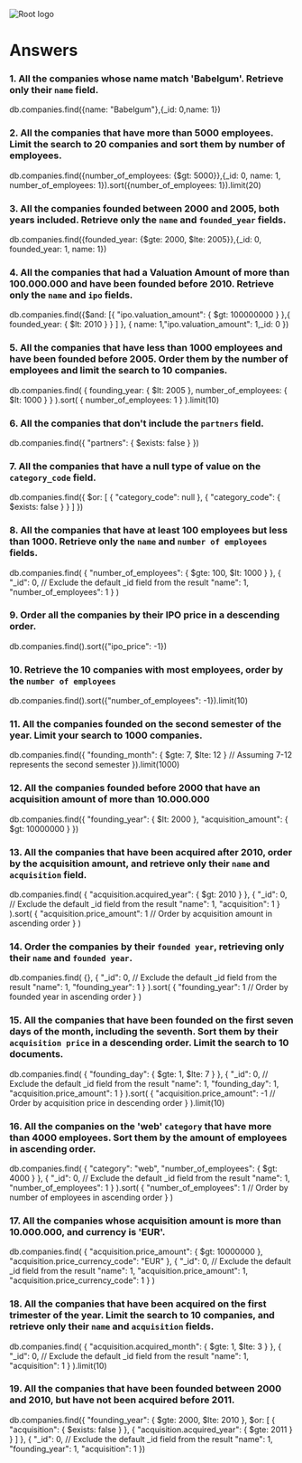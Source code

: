 ![Root logo](https://imgur.com/Hq8xgzy.png)
# Answers

### 1. All the companies whose name match 'Babelgum'. Retrieve only their `name` field.

db.companies.find({name: "Babelgum"},{_id: 0,name: 1})

### 2. All the companies that have more than 5000 employees. Limit the search to 20 companies and sort them by **number of employees**.

db.companies.find({number_of_employees: {$gt: 5000}},{_id: 0, name: 1, number_of_employees: 1}).sort({number_of_employees: 1}).limit(20)


### 3. All the companies founded between 2000 and 2005, both years included. Retrieve only the `name` and `founded_year` fields.

db.companies.find({founded_year: {$gte: 2000, $lte: 2005}},{_id: 0, founded_year: 1, name: 1})

### 4. All the companies that had a Valuation Amount of more than 100.000.000 and have been founded before 2010. Retrieve only the `name` and `ipo` fields.

db.companies.find({$and: [{ "ipo.valuation_amount": { $gt: 100000000 } },{ founded_year: { $lt: 2010 } } ] },
  { name: 1,"ipo.valuation_amount": 1,_id: 0  })


### 5. All the companies that have less than 1000 employees and have been founded before 2005. Order them by the number of employees and limit the search to 10 companies.

db.companies.find(
   {
      founding_year: { $lt: 2005 },
      number_of_employees: { $lt: 1000 }
   }
).sort(
   {
      number_of_employees: 1
   }
).limit(10)


### 6. All the companies that don't include the `partners` field.

db.companies.find({
    "partners": { $exists: false }
})


### 7. All the companies that have a null type of value on the `category_code` field.

db.companies.find({
    $or: [
        { "category_code": null },
        { "category_code": { $exists: false } }
    ]
})


### 8. All the companies that have at least 100 employees but less than 1000. Retrieve only the `name` and `number of employees` fields.

db.companies.find(
    {
        "number_of_employees": { $gte: 100, $lt: 1000 }
    },
    {
        "_id": 0,  // Exclude the default _id field from the result
        "name": 1,
        "number_of_employees": 1
    }
)


### 9. Order all the companies by their IPO price in a descending order.

db.companies.find().sort({"ipo_price": -1})


### 10. Retrieve the 10 companies with most employees, order by the `number of employees`
db.companies.find().sort({"number_of_employees": -1}).limit(10)

### 11. All the companies founded on the second semester of the year. Limit your search to 1000 companies.

db.companies.find({
    "founding_month": { $gte: 7, $lte: 12 }  // Assuming 7-12 represents the second semester
}).limit(1000)


### 12. All the companies founded before 2000 that have an acquisition amount of more than 10.000.000

db.companies.find({
    "founding_year": { $lt: 2000 },
    "acquisition_amount": { $gt: 10000000 }
})


### 13. All the companies that have been acquired after 2010, order by the acquisition amount, and retrieve only their `name` and `acquisition` field.

db.companies.find(
    {
        "acquisition.acquired_year": { $gt: 2010 }
    },
    {
        "_id": 0,  // Exclude the default _id field from the result
        "name": 1,
        "acquisition": 1
    }
).sort(
    {
        "acquisition.price_amount": 1  // Order by acquisition amount in ascending order
    }
)


### 14. Order the companies by their `founded year`, retrieving only their `name` and `founded year`.

db.companies.find(
    {},
    {
        "_id": 0,  // Exclude the default _id field from the result
        "name": 1,
        "founding_year": 1
    }
).sort(
    {
        "founding_year": 1  // Order by founded year in ascending order
    }
)


### 15. All the companies that have been founded on the first seven days of the month, including the seventh. Sort them by their `acquisition price` in a descending order. Limit the search to 10 documents.
db.companies.find(
    {
        "founding_day": { $gte: 1, $lte: 7 }
    },
    {
        "_id": 0,  // Exclude the default _id field from the result
        "name": 1,
        "founding_day": 1,
        "acquisition.price_amount": 1
    }
).sort(
    {
        "acquisition.price_amount": -1  // Order by acquisition price in descending order
    }
).limit(10)


### 16. All the companies on the 'web' `category` that have more than 4000 employees. Sort them by the amount of employees in ascending order.

db.companies.find(
    {
        "category": "web",
        "number_of_employees": { $gt: 4000 }
    },
    {
        "_id": 0,  // Exclude the default _id field from the result
        "name": 1,
        "number_of_employees": 1
    }
).sort(
    {
        "number_of_employees": 1  // Order by number of employees in ascending order
    }
)


### 17. All the companies whose acquisition amount is more than 10.000.000, and currency is 'EUR'.

db.companies.find(
    {
        "acquisition.price_amount": { $gt: 10000000 },
        "acquisition.price_currency_code": "EUR"
    },
    {
        "_id": 0,  // Exclude the default _id field from the result
        "name": 1,
        "acquisition.price_amount": 1,
        "acquisition.price_currency_code": 1
    }
)


### 18. All the companies that have been acquired on the first trimester of the year. Limit the search to 10 companies, and retrieve only their `name` and `acquisition` fields.

db.companies.find(
    {
        "acquisition.acquired_month": { $gte: 1, $lte: 3 }
    },
    {
        "_id": 0,  // Exclude the default _id field from the result
        "name": 1,
        "acquisition": 1
    }
).limit(10)


### 19. All the companies that have been founded between 2000 and 2010, but have not been acquired before 2011.

db.companies.find({
    "founding_year": { $gte: 2000, $lte: 2010 },
    $or: [
        { "acquisition": { $exists: false } },
        { "acquisition.acquired_year": { $gte: 2011 } }
    ]
},
{
    "_id": 0,  // Exclude the default _id field from the result
    "name": 1,
    "founding_year": 1,
    "acquisition": 1
})

